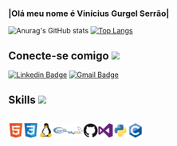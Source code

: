 ### <b>|Olá meu nome é Vinícius Gurgel Serrão|</b>

![Anurag's GitHub stats](https://github-readme-stats.vercel.app/api?username=ViniciusGurgel&show_icons=true&theme=dracula)
[![Top Langs](https://github-readme-stats.vercel.app/api/top-langs/?username=ViniciusGurgel&layout=compact&theme=dracula)](https://github.com/ViniciusGurgel/github-readme-stats)


<h2> Conecte-se comigo <img src='https://raw.githubusercontent.com/ShahriarShafin/ShahriarShafin/main/Assets/handshake.gif' width="100px"> </h2>

[![Linkedin Badge](https://img.shields.io/badge/-LinkedIn-blue?style=flat-square&logo=Linkedin&logoColor=white&link=https://www.linkedin.com/in/vinicius-gurgel-serrao)](https://www.linkedin.com/in/vinicius-gurgel-serrao)
[![Gmail Badge](https://img.shields.io/badge/-Gmail-c14438?style=flat-square&logo=Gmail&logoColor=white&link=mailto:viviserrao03@gmail.com)](mailto:viviserrao03@gmail.com)

<h2> Skills <img src = "https://media2.giphy.com/media/QssGEmpkyEOhBCb7e1/giphy.gif?cid=ecf05e47a0n3gi1bfqntqmob8g9aid1oyj2wr3ds3mg700bl&rid=giphy.gif" width = 32px> </h2>

<div style="display: inline_block"><br/>
  <img align="left" alt="HTML5" src="https://github.com/devicons/devicon/blob/master/icons/html5/html5-original.svg" width="30" />
  <img align="left" alt="CSS" src="https://github.com/devicons/devicon/blob/master/icons/css3/css3-original.svg" width="30" />
  <img align="left" alt="Linux" src="https://github.com/devicons/devicon/blob/master/icons/linux/linux-original.svg" width="30" />
  <img align="left" alt="OpenGL" src="https://github.com/devicons/devicon/blob/master/icons/opengl/opengl-original.svg" width="30" />
  <img align="left" alt="Mysql" src="https://github.com/devicons/devicon/blob/master/icons/mysql/mysql-original-wordmark.svg" width="30" />
  <img align="left" alt="Github" src="https://github.com/devicons/devicon/blob/master/icons/github/github-original.svg" width="30" />
  <img align="left" alt="VisualStudio" src="https://github.com/devicons/devicon/blob/master/icons/visualstudio/visualstudio-plain.svg" width="30" />
  <img align="left" alt="Python" src="https://github.com/devicons/devicon/blob/master/icons/python/python-original.svg" width="30" />
  <img align="left" alt="C" src="https://github.com/devicons/devicon/blob/master/icons/c/c-original.svg" width="30" />
  
</div>
